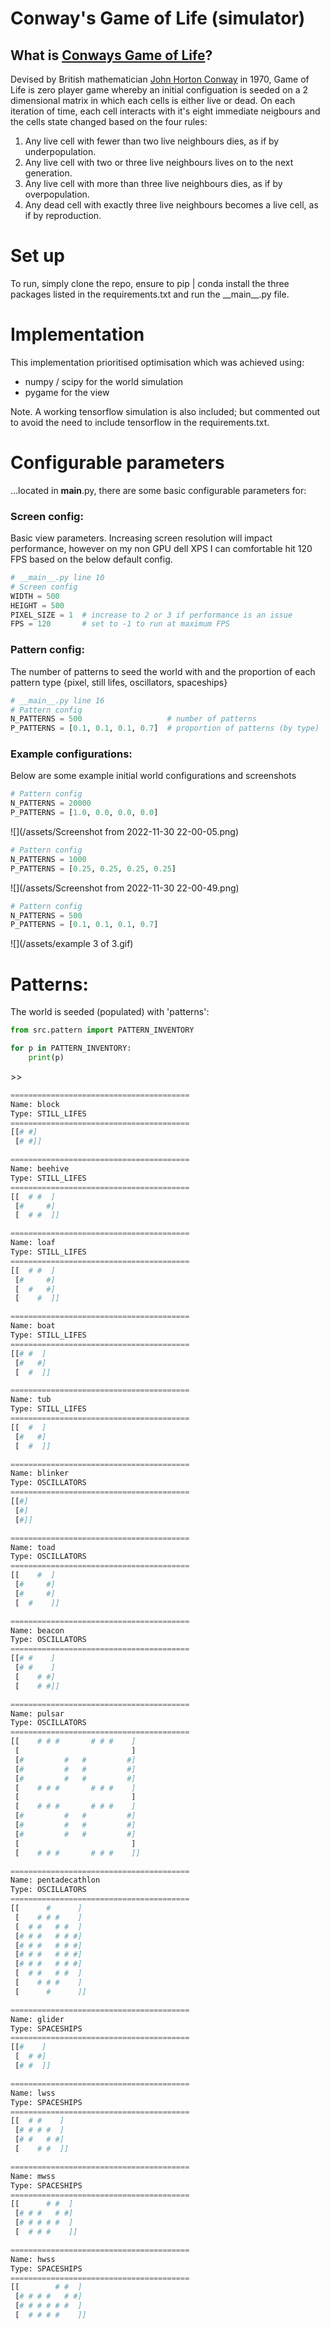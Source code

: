 # Conway's Game of Life (simulator)

## What is [Conways Game of Life](https://en.wikipedia.org/wiki/Conway%27s_Game_of_Life)?

Devised by British mathematician [John Horton Conway](https://en.wikipedia.org/wiki/John_Horton_Conway) in 1970, Game of Life is zero player game whereby an initial configuation is seeded on a 2 dimensional matrix in which each cells is either live or dead.  On each iteration of time, each cell interacts with it's eight immediate neigbours and the cells state changed based on the four rules:

1. Any live cell with fewer than two live neighbours dies, as if by underpopulation.
2. Any live cell with two or three live neighbours lives on to the next generation.
3. Any live cell with more than three live neighbours dies, as if by overpopulation.
4. Any dead cell with exactly three live neighbours becomes a live cell, as if by reproduction.

# Set up

To run, simply clone the repo, ensure to pip | conda install the three packages listed in the requirements.txt and run the \_\_main__.py file.

# Implementation

This implementation prioritised optimisation which was achieved using:
- numpy / scipy for the world simulation
- pygame for the view

Note. A working tensorflow simulation is also included; but commented out to avoid the need to include tensorflow in the requirements.txt.

# Configurable parameters
...located in __main__.py, there are some basic configurable parameters for:

### <B>Screen config:</B>
Basic view parameters.  Increasing screen resolution will impact performance, however on my non GPU dell XPS I can comfortable hit 120 FPS based on the below default config.
``` python
# __main__.py line 10
# Screen config
WIDTH = 500
HEIGHT = 500
PIXEL_SIZE = 1  # increase to 2 or 3 if performance is an issue
FPS = 120       # set to -1 to run at maximum FPS
```

### <B>Pattern config:</B>
The number of patterns to seed the world with and the proportion of each pattern type {pixel, still lifes, oscillators, spaceships}
``` python
# __main__.py line 16
# Pattern config
N_PATTERNS = 500                   # number of patterns
P_PATTERNS = [0.1, 0.1, 0.1, 0.7]  # proportion of patterns (by type)
```


### Example configurations:
Below are some example initial world configurations and screenshots

``` python
# Pattern config
N_PATTERNS = 20000
P_PATTERNS = [1.0, 0.0, 0.0, 0.0]
```
![](/assets/Screenshot from 2022-11-30 22-00-05.png)

``` python
# Pattern config
N_PATTERNS = 1000
P_PATTERNS = [0.25, 0.25, 0.25, 0.25]
```
![](/assets/Screenshot from 2022-11-30 22-00-49.png)

``` python
# Pattern config
N_PATTERNS = 500
P_PATTERNS = [0.1, 0.1, 0.1, 0.7]
```
![](/assets/example 3 of 3.gif)

# Patterns:

The world is seeded (populated) with 'patterns':

``` python
from src.pattern import PATTERN_INVENTORY

for p in PATTERN_INVENTORY:
    print(p)
```

\>>
``` python
========================================
Name: block
Type: STILL_LIFES
========================================
[[# #]
 [# #]]
```
``` python
========================================
Name: beehive
Type: STILL_LIFES
========================================
[[  # #  ]
 [#     #]
 [  # #  ]]
```
``` python
========================================
Name: loaf
Type: STILL_LIFES
========================================
[[  # #  ]
 [#     #]
 [  #   #]
 [    #  ]]
```
``` python
========================================
Name: boat
Type: STILL_LIFES
========================================
[[# #  ]
 [#   #]
 [  #  ]]
```
``` python
========================================
Name: tub
Type: STILL_LIFES
========================================
[[  #  ]
 [#   #]
 [  #  ]]
```
``` python
========================================
Name: blinker
Type: OSCILLATORS
========================================
[[#]
 [#]
 [#]]
```
``` python
========================================
Name: toad
Type: OSCILLATORS
========================================
[[    #  ]
 [#     #]
 [#     #]
 [  #    ]]
```
``` python
========================================
Name: beacon
Type: OSCILLATORS
========================================
[[# #    ]
 [# #    ]
 [    # #]
 [    # #]]
```
``` python
========================================
Name: pulsar
Type: OSCILLATORS
========================================
[[    # # #       # # #    ]
 [                         ]
 [#         #   #         #]
 [#         #   #         #]
 [#         #   #         #]
 [    # # #       # # #    ]
 [                         ]
 [    # # #       # # #    ]
 [#         #   #         #]
 [#         #   #         #]
 [#         #   #         #]
 [                         ]
 [    # # #       # # #    ]]
```
``` python
========================================
Name: pentadecathlon
Type: OSCILLATORS
========================================
[[      #      ]
 [    # # #    ]
 [  # #   # #  ]
 [# # #   # # #]
 [# # #   # # #]
 [# # #   # # #]
 [# # #   # # #]
 [  # #   # #  ]
 [    # # #    ]
 [      #      ]]
```
``` python
========================================
Name: glider
Type: SPACESHIPS
========================================
[[#    ]
 [  # #]
 [# #  ]]
```
``` python
========================================
Name: lwss
Type: SPACESHIPS
========================================
[[  # #    ]
 [# # # #  ]
 [# #   # #]
 [    # #  ]]
```
``` python
========================================
Name: mwss
Type: SPACESHIPS
========================================
[[      # #  ]
 [# # #   # #]
 [# # # # #  ]
 [  # # #    ]]
```
``` python
========================================
Name: hwss
Type: SPACESHIPS
========================================
[[        # #  ]
 [# # # #   # #]
 [# # # # # #  ]
 [  # # # #    ]]
```
